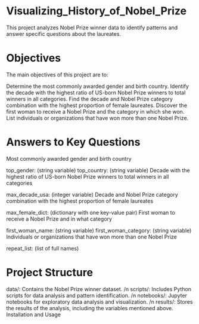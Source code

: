 # Visualizing_History_of_Nobel_Prize
This project analyzes Nobel Prize winner data to identify patterns and answer specific questions about the laureates.

# Objectives
The main objectives of this project are to:

Determine the most commonly awarded gender and birth country.
Identify the decade with the highest ratio of US-born Nobel Prize winners to total winners in all categories.
Find the decade and Nobel Prize category combination with the highest proportion of female laureates.
Discover the first woman to receive a Nobel Prize and the category in which she won.
List individuals or organizations that have won more than one Nobel Prize.

# Answers to Key Questions
Most commonly awarded gender and birth country

top_gender: (string variable)
top_country: (string variable)
Decade with the highest ratio of US-born Nobel Prize winners to total winners in all categories

max_decade_usa: (integer variable)
Decade and Nobel Prize category combination with the highest proportion of female laureates

max_female_dict: (dictionary with one key-value pair)
First woman to receive a Nobel Prize and in what category

first_woman_name: (string variable)
first_woman_category: (string variable)
Individuals or organizations that have won more than one Nobel Prize

repeat_list: (list of full names)

# Project Structure
data/: Contains the Nobel Prize winner dataset. /n
scripts/: Includes Python scripts for data analysis and pattern identification. /n
notebooks/: Jupyter notebooks for exploratory data analysis and visualization. /n
results/: Stores the results of the analysis, including the variables mentioned above.
Installation and Usage
